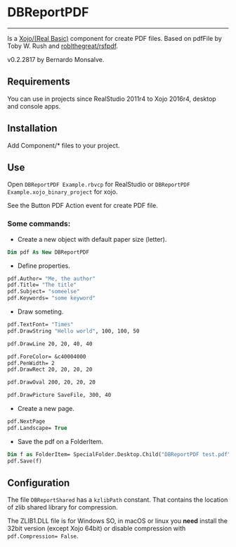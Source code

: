 # DBReportPDF

---

Is a [Xojo/(Real Basic)](http://www.xojo.com) component for create PDF files.
Based on pdfFile by Toby W. Rush and [roblthegreat/rsfpdf](https://github.com/roblthegreat/rsfpdf).

v0.2.2817 by Bernardo Monsalve.

## Requirements

You can use in projects since RealStudio 2011r4 to Xojo 2016r4, desktop and console apps.

## Installation

Add Component/* files to your project.

## Use

Open `DBReportPDF Example.rbvcp` for RealStudio or `DBReportPDF Example.xojo_binary_project` for xojo.

See the Button PDF Action event for create PDF file.

### Some commands:

* Create a new object with default paper size (letter).

```vb
Dim pdf As New DBReportPDF
```

* Define properties.

```vb
pdf.Author= "Me, the author"
pdf.Title= "The title"
pdf.Subject= "someelse"
pdf.Keywords= "some keyword"
```

* Draw someting.

```vb
pdf.TextFont= "Times"
pdf.DrawString "Hello world", 100, 100, 50

pdf.DrawLine 20, 20, 40, 40

pdf.ForeColor= &c40004000
pdf.PenWidth= 2
pdf.DrawRect 20, 20, 20, 20

pdf.DrawOval 200, 20, 20, 20

pdf.DrawPicture SaveFile, 300, 40
```

* Create a new page.

```vb
pdf.NextPage
pdf.Landscape= True
```

* Save the pdf on a FolderItem.

```vb
Dim f as FolderItem= SpecialFolder.Desktop.Child("DBReportPDF test.pdf")
pdf.Save(f)
```

## Configuration

The file `DBReportShared` has a `kzlibPath` constant. That contains the location of zlib shared library for compression.

The ZLIB1.DLL file is for Windows SO, in macOS or linux you **need** install the 32bit version 
(except Xojo 64bit) or disable compression with `pdf.Compression= False`.